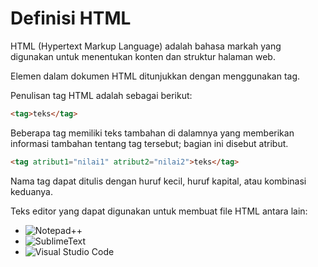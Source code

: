 
# Definisi HTML

HTML (Hypertext Markup Language) adalah bahasa markah yang digunakan untuk menentukan konten dan struktur halaman web.

Elemen dalam dokumen HTML ditunjukkan dengan menggunakan tag.

Penulisan tag HTML adalah sebagai berikut:

```html
<tag>teks</tag>
```

Beberapa tag memiliki teks tambahan di dalamnya yang memberikan informasi tambahan tentang tag tersebut; bagian ini disebut atribut.

```html
<tag atribut1="nilai1" atribut2="nilai2">teks</tag>
```

Nama tag dapat ditulis dengan huruf kecil, huruf kapital, atau kombinasi keduanya.

Teks editor yang dapat digunakan untuk membuat file HTML antara lain:
- ![Notepad++](https://img.shields.io/badge/Notepad++-90E59A.svg?style=for-the-badge&logo=notepad%2B%2B&logoColor=black)
- ![SublimeText](https://img.shields.io/badge/sublime_text-%23575757.svg?&style=for-the-badge&logo=sublime-text&logoColor=important)
- ![Visual Studio Code](https://img.shields.io/badge/Visual_Studio_Code-0078D4?style=for-the-badge&logo=visual%20studio%20code&logoColor=white)